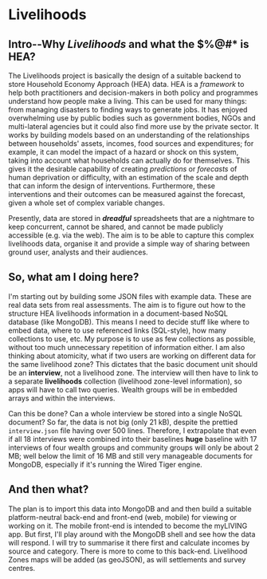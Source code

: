 # Livelihoods

## Intro--Why _Livelihoods_ and what the $%@#* is HEA?

The Livelihoods project is basically the design of a suitable backend to store Household Economy Approach (HEA) data.
HEA is a _framework_ to help both practitioners and decision-makers in both policy and programmes understand how people make a living. This can be used for many things: from managing disasters to finding ways to generate jobs. It has enjoyed overwhelming use by public bodies such as government bodies, NGOs and multi-lateral agencies but it could also find more use by the private sector.  It works by building models based on an understanding of the relationships between households' assets, incomes, food sources and expenditures; for example, it can model the impact of a hazard or shock on this system, taking into account what households can actually do for themselves. This gives it the desirable capability of creating _predictions_ or _forecasts_ of human deprivation or difficulty, with an estimation of the scale and depth that can inform the design of interventions. Furthermore, these interventions and their outcomes can be measured against the forecast, given a whole set of complex variable changes.

Presently, data are stored in **_dreadful_** spreadsheets that are a nightmare to keep concurrent, cannot be shared, and cannot be made publicly accessible (e.g. via the web). The aim is to be able to capture this complex livelihoods data, organise it and provide a simple way of sharing between ground user, analysts and their audiences.

## So, what am I doing here?

I'm starting out by building some JSON files with example data. These are real data sets from real assessments. The aim is to figure out how to the structure HEA livelihoods information in a document-based NoSQL database (like MongoDB). This means I need to decide stuff like where to embed data, where to use referenced links (SQL-style), how many collections to use, etc. My purpose is to use as few collections as possible, without too much unnecessary repetition of information either. I am also thinking about atomicity, what if two users are working on different data for the same livelihood zone? This dictates that the basic document unit should be an **interview**, not a livelihood zone. The interview will then have to link to a separate **livelihoods** collection (livelihood zone-level information), so apps will have to call two queries. Wealth groups will be in embedded arrays and within the interviews.

Can this be done? Can a whole interview be stored into a single NoSQL document? So far, the data is not big (only 21 kB), despite the prettied `interview.json` file having over 500 lines. Therefore, I extrapolate that even if all 18 interviews were combined into their baselines **huge** baseline with 17 interviews of four wealth groups and community groups will only be about 2 MB; well below the limit of 16 MB and still very manageable documents for MongoDB, especially if it's running the Wired Tiger engine.

## And then what?

The plan is to import this data into MongoDB and and then build a suitable platform-neutral back-end and front-end (web, mobile) for viewing or working on it. The mobile front-end is intended to become the myLIVING app.
But first, I'll play around with the MongoDB shell and see how the data will respond. I will try to summarise it there first and calculate incomes by source and category.
There is more to come to this back-end. Livelihood Zones maps will be added (as geoJSON), as will settlements and survey centres.
